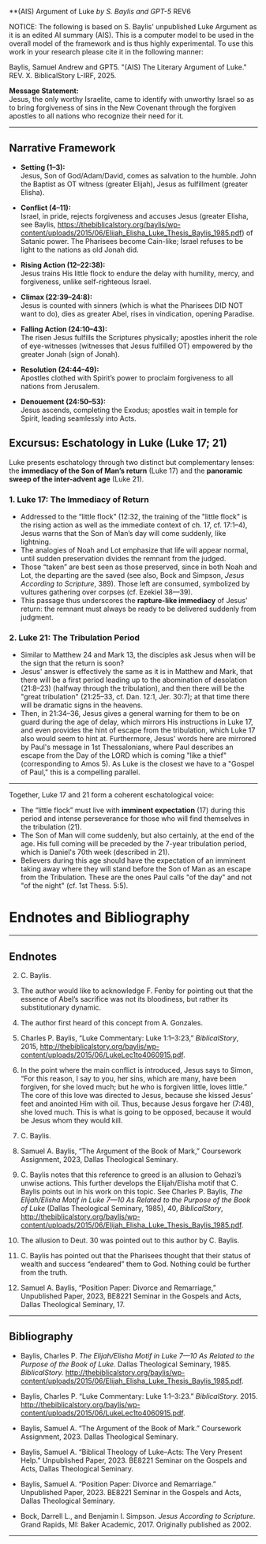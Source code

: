 **(AIS) Argument of Luke
*by S. Baylis and GPT-5*
REV6

NOTICE: The following is based on S. Baylis' unpublished Luke Argument as it is an edited AI summary (AIS). This is a computer model to be used in the overall model of the framework and is thus highly experimental. To use this work in your research please cite it in the following manner:

Baylis, Samuel Andrew and GPT5. "(AIS) The Literary Argument of Luke." REV. X. BiblicalStory L-IRF, 2025.

**Message Statement:**  
Jesus, the only worthy Israelite, came to identify with unworthy Israel so as to bring forgiveness of sins in the New Covenant through the forgiven apostles to all nations who recognize their need for it.  

---

## Narrative Framework

- **Setting (1–3):**  
  Jesus, Son of God/Adam/David, comes as salvation to the humble. John the Baptist as OT witness (greater Elijah), Jesus as fulfillment (greater Elisha).  

- **Conflict (4–11):**  
  Israel, in pride, rejects forgiveness and accuses Jesus (greater Elisha, see Baylis, https://thebiblicalstory.org/baylis/wp-content/uploads/2015/06/Elijah_Elisha_Luke_Thesis_Baylis_1985.pdf) of Satanic power. The Pharisees become Cain-like; Israel refuses to be light to the nations as old Jonah did.  

- **Rising Action (12–22:38):**  
  Jesus trains His little flock to endure the delay with humility, mercy, and forgiveness, unlike self-righteous Israel.  

- **Climax (22:39–24:8):**  
  Jesus is counted with sinners (which is what the Pharisees DID NOT want to do), dies as greater Abel, rises in vindication, opening Paradise.  

- **Falling Action (24:10–43):**  
  The risen Jesus fulfills the Scriptures physically; apostles inherit the role of eye-witnesses (witnesses that Jesus fulfilled OT) empowered by the greater Jonah (sign of Jonah).  

- **Resolution (24:44–49):**  
  Apostles clothed with Spirit’s power to proclaim forgiveness to all nations from Jerusalem.  

- **Denouement (24:50–53):**  
  Jesus ascends, completing the Exodus; apostles wait in temple for Spirit, leading seamlessly into Acts.  


## Excursus: Eschatology in Luke (Luke 17; 21)

Luke presents eschatology through two distinct but complementary lenses: the **immediacy of the Son of Man’s return** (Luke 17) and the **panoramic sweep of the inter-advent age** (Luke 21).

### 1. Luke 17: The Immediacy of Return
- Addressed to the “little flock” (12:32, the training of the "little flock" is the rising action as well as the immediate context of ch. 17, cf. 17:1–4), Jesus warns that the Son of Man’s day will come suddenly, like lightning.  
- The analogies of Noah and Lot emphasize that life will appear normal, until sudden preservation divides the remnant from the judged.  
- Those “taken” are best seen as those preserved, since in both Noah and Lot, the departing are the saved (see also, Bock and Simpson, *Jesus According to Scripture*, 389). Those left are consumed, symbolized by vultures gathering over corpses (cf. Ezekiel 38—39).  
- This passage thus underscores the **rapture-like immediacy** of Jesus’ return: the remnant must always be ready to be delivered suddenly from judgment.

### 2. Luke 21: The Tribulation Period
- Similar to Matthew 24 and Mark 13, the disciples ask Jesus when will be the sign that the return is soon? 
- Jesus' answer is effectively the same as it is in Matthew and Mark, that there will be a first period leading up to the abomination of desolation (21:8–23) (halfway through the tribulation), and then there will be the "great tribulation" (21:25–33, cf. Dan. 12:1, Jer. 30:7); at that time there will be dramatic signs in the heavens. 
- Then, in 21:34–36, Jesus gives a general warning for them to be on guard during the age of delay, which mirrors His instructions in Luke 17, and even provides the hint of escape from the tribulation, which Luke 17 also would seem to hint at. Furthermore, Jesus' words here are mirrored by Paul's message in 1st Thessalonians, where Paul describes an escape from the Day of the LORD which is coming "like a thief" (corresponding to Amos 5). As Luke is the closest we have to a "Gospel of Paul," this is a compelling parallel. 

---

Together, Luke 17 and 21 form a coherent eschatological voice:
- The “little flock” must live with **imminent expectation** (17) during this period and intense perseverance for those who will find themselves in the tribulation (21).  
- The Son of Man will come suddenly, but also certainly, at the end of the age. His full coming will be preceded by the 7-year tribulation period, which is Daniel's 70th week (described in 21).
- Believers during this age should have the expectation of an imminent taking away where they will stand before the Son of Man as an escape from the Tribulation. These are the ones Paul calls "of the day" and not "of the night" (cf. 1st Thess. 5:5).

# Endnotes and Bibliography  


---

## Endnotes

2. C. Baylis.  

3. The author would like to acknowledge F. Fenby for pointing out that the essence of Abel’s sacrifice was not its bloodiness, but rather its substitutionary dynamic.  

4. The author first heard of this concept from A. Gonzales.  

5. Charles P. Baylis, “Luke Commentary: Luke 1:1–3:23,” *BiblicalStory*, 2015, http://thebiblicalstory.org/baylis/wp-content/uploads/2015/06/LukeLec1to4060915.pdf.  

6. In the point where the main conflict is introduced, Jesus says to Simon, “For this reason, I say to you, her sins, which are many, have been forgiven, for she loved much; but he who is forgiven little, loves little.” The core of this love was directed to Jesus, because she kissed Jesus’ feet and anointed Him with oil. Thus, because Jesus forgave her (7:48), she loved much. This is what is going to be opposed, because it would be Jesus whom they would kill.  

7. C. Baylis.  

8. Samuel A. Baylis, “The Argument of the Book of Mark,” Coursework Assignment, 2023, Dallas Theological Seminary.  

9. C. Baylis notes that this reference to greed is an allusion to Gehazi’s unwise actions. This further develops the Elijah/Elisha motif that C. Baylis points out in his work on this topic. See Charles P. Baylis, *The Elijah/Elisha Motif in Luke 7—10 As Related to the Purpose of the Book of Luke* (Dallas Theological Seminary, 1985), 40, *BiblicalStory*, http://thebiblicalstory.org/baylis/wp-content/uploads/2015/06/Elijah_Elisha_Luke_Thesis_Baylis_1985.pdf.  

10. The allusion to Deut. 30 was pointed out to this author by C. Baylis.  

11. C. Baylis has pointed out that the Pharisees thought that their status of wealth and success “endeared” them to God. Nothing could be further from the truth.  

12. Samuel A. Baylis, “Position Paper: Divorce and Remarriage,” Unpublished Paper, 2023, BE8221 Seminar in the Gospels and Acts, Dallas Theological Seminary, 17.  

---

## Bibliography

- Baylis, Charles P. *The Elijah/Elisha Motif in Luke 7—10 As Related to the Purpose of the Book of Luke.* Dallas Theological Seminary, 1985. *BiblicalStory.* http://thebiblicalstory.org/baylis/wp-content/uploads/2015/06/Elijah_Elisha_Luke_Thesis_Baylis_1985.pdf.  

- Baylis, Charles P. “Luke Commentary: Luke 1:1–3:23.” *BiblicalStory.* 2015. http://thebiblicalstory.org/baylis/wp-content/uploads/2015/06/LukeLec1to4060915.pdf.  

- Baylis, Samuel A. “The Argument of the Book of Mark.” Coursework Assignment, 2023. Dallas Theological Seminary.  
  
- Baylis, Samuel A. “Biblical Theology of Luke–Acts: The Very Present Help.” Unpublished Paper, 2023. BE8221 Seminar on the Gospels and Acts, Dallas Theological Seminary.

- Baylis, Samuel A. “Position Paper: Divorce and Remarriage.” Unpublished Paper, 2023. BE8221 Seminar in the Gospels and Acts, Dallas Theological Seminary.  
  
- Bock, Darrell L., and Benjamin I. Simpson. _Jesus According to Scripture_. Grand Rapids, MI: Baker Academic, 2017. Originally published as 2002.

---


